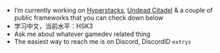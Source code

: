 - I’m currently working on [Hyperstacks](https://hyperstacksgame.com), [Undead Citadel](https://undeadcitadel.com) & a couple of public frameworks that you can check down below
- 学习中文，当前水平：HSK3
- Ask me about whatever gamedev related thing
- The easiest way to reach me is on Discord, DiscordID ```extrys```
